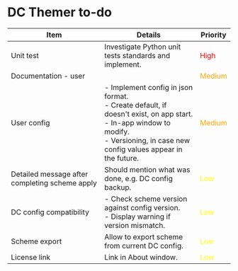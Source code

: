 # DC Themer to-do

| Item | Details | Priority |
|---|---|---|
| Unit test | Investigate Python unit tests standards and implement. | <span style="color:red">High</span> |
| Documentation - user || <span style="color:orange">Medium</span> |
| User config | - Implement config in json format.<br>- Create default, if doesn't exist, on app start.<br>- In-app window to modify.<br>- Versioning, in case new config values appear in the future. | <span style="color:orange">Medium</span> |
| Detailed message after completing scheme apply | Should mention what was done, e.g. DC config backup. | <span style="color:yellow">Low</span> |
| DC config compatibility | - Check scheme version against config version.<br>- Display warning if version mismatch. | <span style="color:yellow">Low</span> |
| Scheme export | Allow to export scheme from current DC config. | <span style="color:yellow">Low</span> |
| License link | Link in About window. | <span style="color:yellow">Low</span> |
